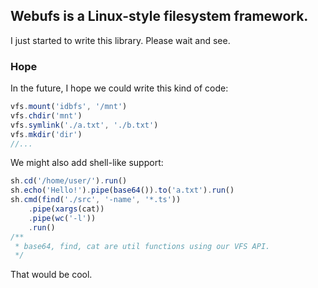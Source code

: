 ## Webufs is a Linux-style filesystem framework.

I just started to write this library. Please wait and see.

### Hope

In the future, I hope we could write this kind of code:
```ts
vfs.mount('idbfs', '/mnt')
vfs.chdir('mnt')
vfs.symlink('./a.txt', './b.txt')
vfs.mkdir('dir')
//...
```

We might also add shell-like support:
```ts
sh.cd('/home/user/').run()
sh.echo('Hello!').pipe(base64()).to('a.txt').run()
sh.cmd(find('./src', '-name', '*.ts'))
    .pipe(xargs(cat))
    .pipe(wc('-l'))
    .run()
/**
 * base64, find, cat are util functions using our VFS API.
 */
```

That would be cool.
